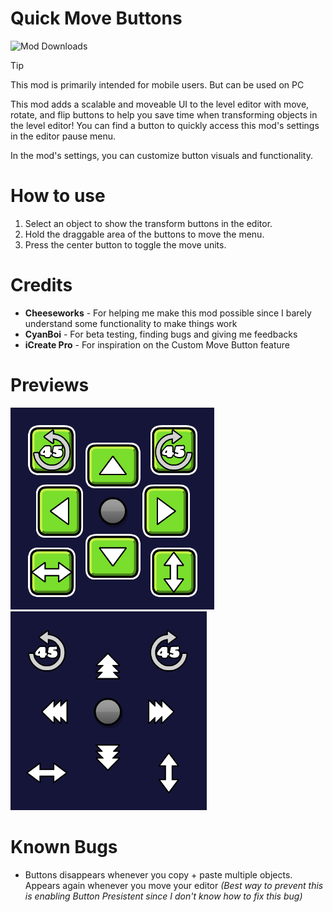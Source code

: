 # Quick Move Buttons
<img alt="Mod Downloads" src="https://img.shields.io/github/downloads/DumbCaveSpider/QuickMoveButtons/total?logo=geode&logoColor=ffffff&label=Downloads">

> [!TIP]
>
> This mod is primarily intended for mobile users. But can be used on PC

This mod adds a scalable and moveable UI to the level editor with move, rotate, and flip buttons to help you save time when transforming objects in the level editor! You can find a button to quickly access this mod's settings in the editor pause menu.

In the mod's settings, you can customize button visuals and functionality.

# How to use
1. Select an object to show the transform buttons in the editor.
2. Hold the draggable area of the buttons to move the menu.
3. Press the center button to toggle the move units.

# Credits
- **Cheeseworks** - For helping me make this mod possible since I barely understand some functionality to make things work
- **CyanBoi** - For beta testing, finding bugs and giving me feedbacks
- **iCreate Pro** - For inspiration on the Custom Move Button feature

# Previews
![UI with button background](previews/preview-1.png)
![UI without button background](previews/preview-2.png)

# Known Bugs
- Buttons disappears whenever you copy + paste multiple objects. Appears again whenever you move your editor 
*(Best way to prevent this is enabling Button Presistent since I don't know how to fix this bug)*